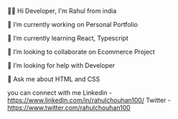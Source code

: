 👨‍💻 Hi Developer, I'm Rahul from india 

🔭 I’m currently working on Personal Portfolio

🌱 I’m currently learning React, Typescript

👯 I’m looking to collaborate on Ecommerce Project

🤝 I’m looking for help with Developer

💬 Ask me about HTML and CSS

you can connect with me 
Linkedin  - https://www.linkedin.com/in/rahulchouhan100/
Twitter - https://www.twitter.com/rahulchouhan100
